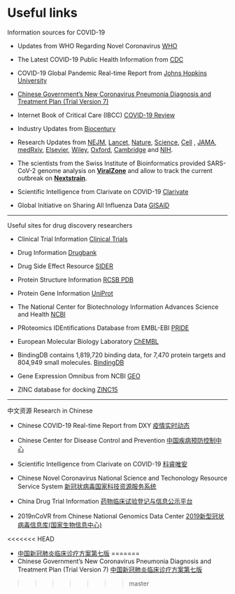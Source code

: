 # Useful links

Information sources for COVID-19 

 * Updates from WHO Regarding Novel Coronavirus [WHO](https://www.who.int/emergencies/diseases/novel-coronavirus-2019)
 
 * The Latest COVID-19 Public Health Information from [CDC](https://www.coronavirus.gov)

 * COVID-19 Global Pandemic Real-time Report from [Johns Hopkins University](https://gisanddata.maps.arcgis.com/apps/opsdashboard/index.html#/bda7594740fd40299423467b48e9ecf6)

 * [Chinese Government’s New Coronavirus Pneumonia Diagnosis and Treatment Plan (Trial Version 7)](https://ghddiai.oss-cn-zhangjiakou.aliyuncs.com/file/file_Who-translation.pdf)

 * Internet Book of Critical Care (IBCC) [COVID-19 Review](https://emcrit.org/ibcc/COVID19/)

 * Industry Updates from [Biocentury](https://www.biocentury.com/coronavirus)

 * Research Updates from [NEJM](https://www.nejm.org/coronavirus), [Lancet](https://www.thelancet.com/coronavirus), [Nature](https://www.nature.com/collections/hajgidghjb), [Science](https://www.sciencemag.org/coronavirus-research-commentary-and-news), [Cell](https://www.cell.com/2019-nCOV) , [JAMA](https://jamanetwork.com/journals/jama/pages/coronavirus-alert), [medRxiv](http://connect.medrxiv.org/relate/content/181), [Elsevier](https://www.elsevier.com/connect/coronavirus-information-center), [Wiley](https://novel-coronavirus.onlinelibrary.wiley.com/), [Oxford](https://academic.oup.com/journals/pages/coronavirus), [Cambridge](https://www.cambridge.org/core/browse-subjects/medicine/coronavirus-free-access-collection) and [NIH](https://www.nih.gov/coronavirus).

 * The scientists from the Swiss Institute of Bioinformatics provided SARS-CoV-2 genome analysis on [**ViralZone**](https://viralzone.expasy.org/8996) and allow to track the current outbreak on [**Nextstrain**](https://nextstrain.org/ncov). 

 * Scientific Intelligence from Clarivate on COVID-19 [Clarivate](https://clarivate.com/coronavirus-resources/)

 * Global Initiative on Sharing All Influenza Data [GISAID](https://www.gisaid.org) 

---

Useful sites for drug discovery researchers 

 * Clinical Trial Information [Clinical Trials](https://clinicaltrials.gov/)
 

 * Drug Information [Drugbank](https://www.drugbank.ca/)

 * Drug Side Effect Resource [SIDER](http://sideeffects.embl.de/)

 * Protein Structure Information [RCSB PDB](https://www.rcsb.org)

 * Protein Gene Information [UniProt](https://www.uniprot.org/) 
 
 * The National Center for Biotechnology Information Advances Science and Health [NCBI](https://ncbi.nlm.nih.gov/)

 * PRoteomics IDEntifications Database from EMBL-EBI [PRIDE](https://www.ebi.ac.uk/pride/)

 * European Molecular Biology Laboratory [ChEMBL](https://www.ebi.ac.uk/chembl/)

 * BindingDB contains 1,819,720 binding data, for 7,470 protein targets and 804,949 small molecules. [BindingDB](https://www.bindingdb.org/bind/index.jsp)

 * Gene Expression Omnibus from NCBI [GEO](https://www.ncbi.nlm.nih.gov/geo/)

 * ZINC database for docking [ZINC15](http://zinc15.docking.org/) 


---
中文资源 Research in Chinese

 * Chinese COVID-19 Real-time Report from DXY [疫情实时动态](https://ncov.dxy.cn/ncovh5/view/pneumonia?scene=2&clicktime=1579579384&enterid=1579579384&from=timeline&isappinstalled=0)

 * Chinese Center for Disease Control and Prevention [中国疾病预防控制中心](http://www.chinacdc.cn/)
 
 * Scientific Intelligence from Clarivate on COVID-19
 [科睿唯安](http://clarivate.com.cn/coronavirus-resources/)
 
 * Chinese Novel Coronavirus National Science and Techonology Resource Service System [新冠状病毒国家科技资源服务系统](http://nmdc.cn/nCov/en)
 
 * China Drug Trial Information [药物临床试验登记与信息公示平台](http://www.chinadrugtrials.org.cn/)

 * 2019nCoVR from Chinese National Genomics Data Center [2019新型冠状病毒信息库(国家生物信息中心)](https://bigd.big.ac.cn/ncov)
 
<<<<<<< HEAD
 * [中国新冠肺炎临床诊疗方案第七版](https://ghddiai.oss-cn-zhangjiakou.aliyuncs.com/file/Chinese_COVID19_diagnosis_and_treatment_plan_v7.pdf)
=======
 * Chinese Government’s New Coronavirus Pneumonia Diagnosis and Treatment Plan (Trial Version 7) [中国新冠肺炎临床诊疗方案第七版](https://ghddiai.oss-cn-zhangjiakou.aliyuncs.com/file/Chinese_COVID19_diagnosis_and_treatment_plan_v7.pdf)
>>>>>>> master
